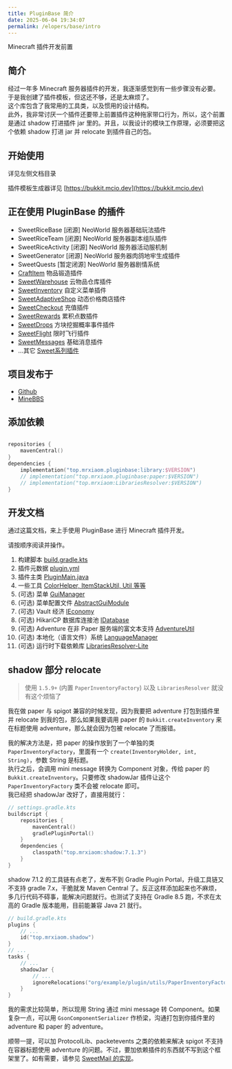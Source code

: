 ```yaml
---
title: PluginBase 简介
date: 2025-06-04 19:34:07
permalink: /elopers/base/intro
---
```


Minecraft 插件开发前置

## 简介

经过一年多 Minecraft 服务器插件的开发，我逐渐感觉到有一些步骤没有必要。  
于是我创建了插件模板，但这还不够，还是太麻烦了。  
这个库包含了我常用的工具类，以及惯用的设计结构。  
此外，我非常讨厌一个插件还要带上前置插件这种拖家带口行为，所以，这个前置是通过 shadow 打进插件 jar 里的。并且，以我设计的模块工作原理，必须要把这个依赖 shadow 打进 jar 并 relocate 到插件自己的包。

## 开始使用

详见左侧文档目录

插件模板生成器详见 [https://bukkit.mcio.dev](https://bukkit.mcio.dev)

## 正在使用 PluginBase 的插件

+ SweetRiceBase [闭源] NeoWorld 服务器基础玩法插件
+ SweetRiceTeam [闭源] NeoWorld 服务器副本组队插件
+ SweetRiceActivity [闭源] NeoWorld 服务器活动服机制
+ SweetGenerator [闭源] NeoWorld 服务器肉鸽地牢生成插件
+ SweetQuests [暂定闭源] NeoWorld 服务器剧情系统
+ [CraftItem](https://github.com/MrXiaoM/CraftItem) 物品锻造插件
+ [SweetWarehouse](https://github.com/MrXiaoM/SweetWarehouse) 云物品仓库插件
+ [SweetInventory](https://github.com/MrXiaoM/SweetInventory) 自定义菜单插件
+ [SweetAdaptiveShop](https://github.com/MrXiaoM/SweetAdaptiveShop) 动态价格商店插件
+ [SweetCheckout](https://github.com/MrXiaoM/SweetCheckout) 充值插件
+ [SweetRewards](https://github.com/MrXiaoM/SweetRewards) 累积点数插件
+ [SweetDrops](https://github.com/MrXiaoM/SweetDrops) 方块挖掘概率事件插件
+ [SweetFlight](https://github.com/MrXiaoM/SweetFlight) 限时飞行插件
+ [SweetMessages](https://github.com/MrXiaoM/SweetMessages) 基础消息插件
+ ...其它 [Sweet系列插件](https://github.com/stars/MrXiaoM/lists/%E3%82%B9%E3%82%A6%E3%82%A3%E3%83%BC%E3%83%88-minecraft-plugins)

## 项目发布于

+ [Github](https://github.com/MrXiaoM/PluginBase)
+ [MineBBS](https://www.minebbs.com/resources/9720)

## 添加依赖

```kotlin

repositories {
    mavenCentral()
}
dependencies {
    implementation("top.mrxiaom.pluginbase:library:$VERSION")
    // implementation("top.mrxiaom.pluginbase:paper:$VERSION")
    // implementation("top.mrxiaom:LibrariesResolver:$VERSION")
}
```

## 开发文档

通过这篇文档，来上手使用 PluginBase 进行 Minecraft 插件开发。

请按顺序阅读并操作。

1. 构建脚本 [build.gradle.kts](/elopers/base/buildscript)
2. 插件元数据 [plugin.yml](/elopers/base/plugin-yml)
3. 插件主类 [PluginMain.java](/elopers/base/main-class)
4. 一些工具 [ColorHelper, ItemStackUtil, Util 等等](/elopers/base/utils)
5. (可选) 菜单 [GuiManager](/elopers/base/gui)
6. (可选) 菜单配置文件 [AbstractGuiModule](/elopers/base/gui-config)
7. (可选) Vault 经济 [IEconomy](/elopers/base/vault)
8. (可选) HikariCP 数据库连接池 [IDatabase](/elopers/base/database)
9. (可选) Adventure 在非 Paper 服务端的富文本支持 [AdventureUtil](/elopers/base/adventure)
10. (可选) 本地化（语言文件）系统 [LanguageManager](/elopers/base/language)
11. (可选) 运行时下载依赖库 [LibrariesResolver-Lite](/elopers/base/resolver-lite)

## shadow 部分 relocate

> 使用 `1.5.9+` (内置 `PaperInventoryFactory`) 以及 `LibrariesResolver` 就没有这个烦恼了

我在做 paper 与 spigot 兼容的时候发现，因为我要把 adventure 打包到插件里并 relocate 到我的包，那么如果我要调用 paper 的 `Bukkit.createInventory` 来在标题使用 adventure，那么就会因为包被 relocate 了而报错。

我的解决方法是，把 paper 的操作放到了一个单独的类 `PaperInventoryFactory`，里面有一个 `create(InventoryHolder, int, String)`，参数 String 是标题。  
执行之后，会调用 mini message 转换为 Component 对象，传给 paper 的 `Bukkit.createInventory`。只要修改 shadowJar 插件让这个 `PaperInventoryFactory` 类不会被 relocate 即可。  
我已经把 shadowJar 改好了，直接用就行：
```kotlin
// settings.gradle.kts
buildscript {
    repositories {
        mavenCentral()
        gradlePluginPortal()
    }
    dependencies {
        classpath("top.mrxiaom:shadow:7.1.3")
    }
}
```
shadow 7.1.2 的工具链有点老了，发布不到 Gradle Plugin Portal，升级工具链又不支持 gradle 7.x，干脆就发 Maven Central 了。反正这样添加起来也不麻烦，多几行代码不碍事，能解决问题就行。也测试了支持在 Gradle 8.5 跑，不求在太高的 Gradle 版本能用，目前能兼容 Java 21 就行。
```kotlin
// build.gradle.kts
plugins {
    // ...
    id("top.mrxiaom.shadow")
}
// ...
tasks {
    // ...
    shadowJar {
        // ...
        ignoreRelocations("org/example/plugin/utils/PaperInventoryFactory.class")
    }
}
```

我的需求比较简单，所以现用 String 通过 mini message 转 Component。如果复杂一点，可以用 `GsonComponentSerializer` 作桥梁，沟通打包到你插件里的 adventure 和 paper 的 adventure。

顺带一提，可以加 ProtocolLib、packetevents 之类的依赖来解决 spigot 不支持在容器标题使用 adventure 的问题。不过，要加依赖插件的东西就不写到这个框架里了。如有需要，请参见 [SweetMail 的实现](https://github.com/MrXiaoM/SweetMail/blob/58a6ae0c0db1cde1fa9751cd911f0f963b72e3cf/src/main/java/top/mrxiaom/sweetmail/depend/protocollib/PLComponentTitle.java)。
